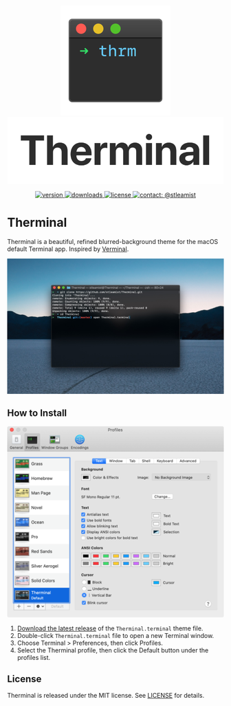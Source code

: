 <p align="center">
    <img src="/docs/images/therminal-icon.svg">
    <img src="/docs/images/therminal-logotype.svg">
</p>

<p align="center">
    <a href="https://github.com/stleamist/Therminal/releases/latest">
        <img src="https://img.shields.io/github/v/release/stleamist/Therminal?label=version" alt="version">
    </a>
    <a href="https://api.github.com/repos/stleamist/Therminal/releases">
        <img src="https://img.shields.io/github/downloads/stleamist/Therminal/total" alt="downloads">
    </a>
    <a href="/LICENSE">
        <img src="https://img.shields.io/github/license/stleamist/Therminal" alt="license">
    </a>
    <a href="https://twitter.com/stleamist">
        <img src="https://img.shields.io/badge/contact-@stleamist-1da1f2" alt="contact: @stleamist">
    </a>
</p>

# Therminal
Therminal is a beautiful, refined blurred-background theme for the macOS default Terminal app. Inspired by [Verminal](https://github.com/defringe/verminal).

<p align="center">
    <img src="/docs/images/therminal-screenshot.jpg">
</p>

## How to Install
<img src="/docs/images/terminal-preferences-light.png" width="667px">

1. [Download the latest release](https://github.com/stleamist/Therminal/releases/latest) of the `Therminal.terminal` theme file.
2. Double-click `Therminal.terminal` file to open a new Terminal window.
3. Choose Terminal \> Preferences, then click Profiles.
4. Select the Therminal profile, then click the Default button under the profiles list.

## License
Therminal is released under the MIT license. See [LICENSE](/LICENSE) for details.
